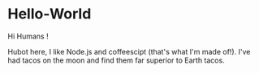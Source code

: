 # Hello-World

Hi Humans !

Hubot here, I like Node.js and coffeescipt (that's what I'm made of!).
I've had tacos on the moon and find them far superior to Earth tacos.
